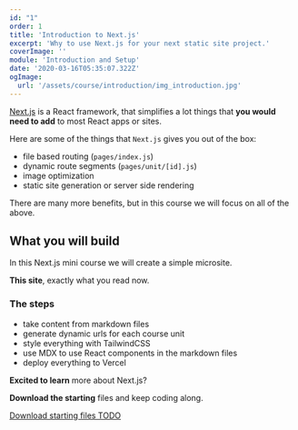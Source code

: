 ```yaml
---
id: "1"
order: 1
title: 'Introduction to Next.js'
excerpt: 'Why to use Next.js for your next static site project.'
coverImage: ''
module: 'Introduction and Setup'
date: '2020-03-16T05:35:07.322Z'
ogImage:
  url: '/assets/course/introduction/img_introduction.jpg'
---
```


[Next.js](https://nextjs.org/) is a React framework, that simplifies a lot things that **you would need to add** to most React apps or sites.

Here are some of the things that `Next.js` gives you out of the box:

- file based routing (`pages/index.js`)
- dynamic route segments (`pages/unit/[id].js`)
- image optimization
- static site generation or server side rendering

There are many more benefits, but in this course we will focus on all of the above.

## What you will build

In this Next.js mini course we will create a simple microsite.

**This site**, exactly what you read now.

### The steps

- take content from markdown files
- generate dynamic urls for each course unit
- style everything with TailwindCSS
- use MDX to use React components in the markdown files
- deploy everything to Vercel

**Excited to learn** more about Next.js?

**Download the starting** files and keep coding along.

[Download starting files TODO](https://github.com/Ihatetomatoes/)